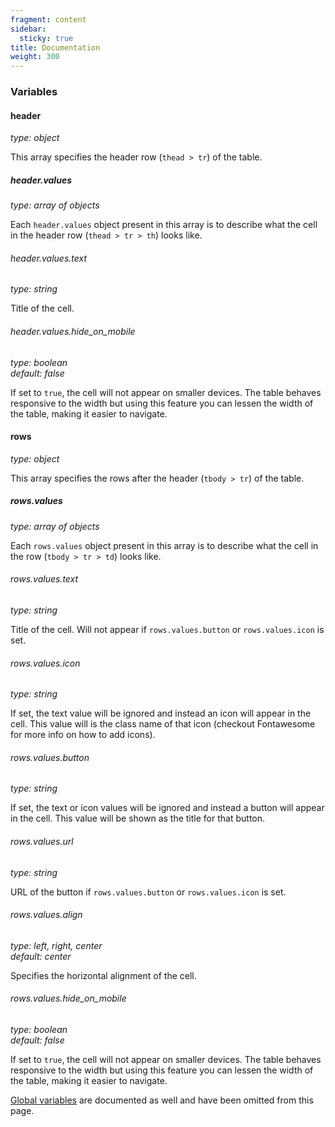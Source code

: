 ```yaml
---
fragment: content
sidebar:
  sticky: true
title: Documentation
weight: 300
---
```


### Variables

#### header
*type: object*

This array specifies the header row (`thead > tr`) of the table.

##### header.values
*type: array of objects*

Each `header.values` object present in this array is to describe what the cell in the header row (`thead > tr > th`) looks like.

###### header.values.text
*type: string*

Title of the cell.

###### header.values.hide_on_mobile
*type: boolean*  
*default: false*

If set to `true`, the cell will not appear on smaller devices. The table behaves responsive to the width but using this feature you can lessen the width of the table, making it easier to navigate.

#### rows
*type: object*

This array specifies the rows after the header (`tbody > tr`) of the table.

##### rows.values
*type: array of objects*

Each `rows.values` object present in this array is to describe what the cell in the row (`tbody > tr > td`) looks like.

###### rows.values.text
*type: string*

Title of the cell. Will not appear if `rows.values.button` or `rows.values.icon` is set.

###### rows.values.icon
*type: string*

If set, the text value will be ignored and instead an icon will appear in the cell. This value will is the class name of that icon (checkout Fontawesome for more info on how to add icons).

###### rows.values.button
*type: string*

If set, the text or icon values will be ignored and instead a button will appear in the cell. This value will be shown as the title for that button.

###### rows.values.url
*type: string*

URL of the button if `rows.values.button` or `rows.values.icon` is set.

###### rows.values.align
*type: left, right, center*  
*default: center*

Specifies the horizontal alignment of the cell.

###### rows.values.hide_on_mobile
*type: boolean*  
*default: false*

If set to `true`, the cell will not appear on smaller devices. The table behaves responsive to the width but using this feature you can lessen the width of the table, making it easier to navigate.

[Global variables](/docs/global-variables) are documented as well and have been omitted from this page.
